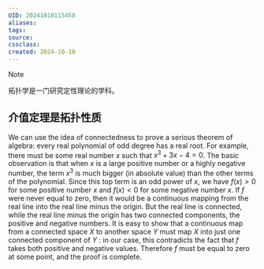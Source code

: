 ```yaml
---
UID: 20241010115458 
aliases: 
tags: 
source: 
cssclass: 
created: 2024-10-10
---
```

> [!NOTE]
> 拓扑学是一门研究定性理论的学科。


## 介值定理是拓扑性质
We can use the idea of connectedness to prove a serious theorem of algebra: every real polynomial of odd degree has a real root. For example, there must be some real number $x$ such that $x^3+3 x-4=0$. The basic observation is that when $x$ is a large positive number or a highly negative number, the term $x^3$ is much bigger (in absolute value) than the other terms of the polynomial. Since this top term is an odd power of $x$, we have $f(x)>0$ for some positive number $x$ and $f(x)<0$ for some negative number $x$. If $f$ were never equal to zero, then it would be a continuous mapping from the real line into the real line minus the origin. But the real line is connected, while the real line minus the origin has two connected components, the positive and negative numbers. It is easy to show that a continuous map from a connected space $X$ to another space $Y$ must map $X$ into just one connected component of $Y$ : in our case, this contradicts the fact that $f$ takes both positive and negative values. Therefore $f$ must be equal to zero at some point, and the proof is complete.



